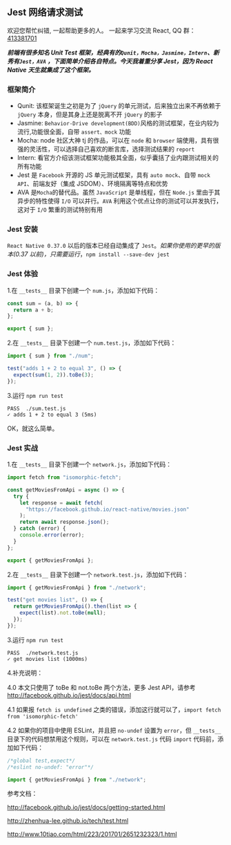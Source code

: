 ## Jest 网络请求测试

欢迎您帮忙纠错, 一起帮助更多的人。 一起来学习交流 React, QQ 群：[413381701](http://shang.qq.com/wpa/qunwpa?idkey=3b9474dacbf35e4a9659e89399758406e510e5b8a3f81109f7d07efaadc6056d)

**_前端有很多知名 Unit Test 框架，经典有的`Qunit，Mocha，Jasmine，Intern`、新秀有`Jest，AVA` ，下面简单介绍各自特点。今天我着重分享 Jest，因为 React Native 天生就集成了这个框架。_**

### 框架简介

* Qunit: 该框架诞生之初是为了 `jQuery` 的单元测试，后来独立出来不再依赖于 `jQuery` 本身，但是其身上还是脱离不开 `jQuery` 的影子
* Jasmine: `Behavior-Drive development(BDD)`风格的测试框架，在业内较为流行,功能很全面，自带 `assert、mock` 功能
* Mocha: node 社区大神 tj 的作品，可以在 `node` 和 `browser` 端使用，具有很强的灵活性，可以选择自己喜欢的断言库，选择测试结果的 `report`
* Intern: 看官方介绍该测试框架功能极其全面，似乎囊括了业内跟测试相关的所有功能
* Jest 是 `Facebook` 开源的 JS 单元测试框架，具有 `auto mock`、自带 `mock API`、前端友好（集成 JSDOM）、环境隔离等特点和优势
* AVA 是`Mocha`的替代品。虽然 `JavaScript` 是单线程，但在 `Node.js` 里由于其异步的特性使得 `I/O` 可以并行。`AVA` 利用这个优点让你的测试可以并发执行，这对于 `I/O` 繁重的测试特别有用

### Jest 安装

`React Native 0.37.0` 以后的版本已经自动集成了 `Jest`。_如果你使用的更早的版本(0.37 以前)，只需要运行_，`npm install --save-dev jest`

### Jest 体验

1.在 `__tests__` 目录下创建一个 `num.js`，添加如下代码：

```javascript
const sum = (a, b) => {
  return a + b;
};

export { sum };
```

2.在 `__tests__` 目录下创建一个 `num.test.js`，添加如下代码：

```javascript
import { sum } from "./num";

test("adds 1 + 2 to equal 3", () => {
  expect(sum(1, 2)).toBe(3);
});
```

3.运行 `npm run test`

```
PASS  ./sum.test.js
✓ adds 1 + 2 to equal 3 (5ms)
```

OK，就这么简单。

### Jest 实战

1.在 `__tests__` 目录下创建一个 `network.js`，添加如下代码：

```javascript
import fetch from "isomorphic-fetch";

const getMoviesFromApi = async () => {
  try {
    let response = await fetch(
      "https://facebook.github.io/react-native/movies.json"
    );
    return await response.json();
  } catch (error) {
    console.error(error);
  }
};

export { getMoviesFromApi };
```

2.在 `__tests__` 目录下创建一个 `network.test.js`，添加如下代码：

```javascript
import { getMoviesFromApi } from "./network";

test("get movies list", () => {
  return getMoviesFromApi().then(list => {
    expect(list).not.toBe(null);
  });
});
```

3.运行 `npm run test`

```
PASS  ./network.test.js
✓ get movies list (1000ms)
```

4.补充说明：

4.0 本文只使用了 toBe 和 not.toBe 两个方法，更多 Jest API，请参考 http://facebook.github.io/jest/docs/api.html

4.1 如果报 `fetch is undefined` 之类的错误，添加这行就可以了，`import fetch from 'isomorphic-fetch'`

4.2 如果你的项目中使用 ESLint，并且把 `no-undef` 设置为 `error`，但 `__tests__` 目录下的代码想禁用这个规则，可以在 `network.test.js` 代码 `import` 代码前，添加如下代码：

```javascript
/*global test,expect*/
/*eslint no-undef: "error"*/

import { getMoviesFromApi } from "./network";
```

参考文档：

http://facebook.github.io/jest/docs/getting-started.html

http://zhenhua-lee.github.io/tech/test.html

http://www.10tiao.com/html/223/201701/2651232323/1.html

